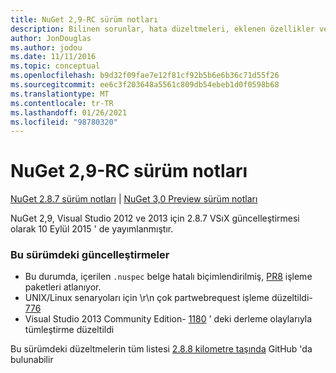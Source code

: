 ```yaml
---
title: NuGet 2,9-RC sürüm notları
description: Bilinen sorunlar, hata düzeltmeleri, eklenen özellikler ve CCR 'ler dahil olmak üzere NuGet 2,9 RC için sürüm notları.
author: JonDouglas
ms.author: jodou
ms.date: 11/11/2016
ms.topic: conceptual
ms.openlocfilehash: b9d32f09fae7e12f81cf92b5b6e6b36c71d55f26
ms.sourcegitcommit: ee6c3f203648a5561c809db54ebeb1d0f0598b68
ms.translationtype: MT
ms.contentlocale: tr-TR
ms.lasthandoff: 01/26/2021
ms.locfileid: "98780320"
---
```

# <a name="nuget-29-rc-release-notes"></a>NuGet 2,9-RC sürüm notları

[NuGet 2.8.7 sürüm notları](../release-notes/nuget-2.8.7.md)  |  [NuGet 3,0 Preview sürüm notları](../release-notes/nuget-3.0-preview.md)

NuGet 2,9, Visual Studio 2012 ve 2013 için 2.8.7 VSıX güncelleştirmesi olarak 10 Eylül 2015 ' de yayımlanmıştır.

### <a name="updates-in-this-release"></a>Bu sürümdeki güncelleştirmeler

* Bu durumda, içerilen `.nuspec` belge hatalı biçimlendirilmiş, [PR8](https://github.com/NuGet/NuGet2/pull/8) işleme paketleri atlanıyor.
* UNIX/Linux senaryoları için \r\n çok partwebrequest işleme düzeltildi- [776](https://github.com/NuGet/Home/issues/776)
* Visual Studio 2013 Community Edition- [1180](https://github.com/NuGet/Home/issues/1180) ' deki derleme olaylarıyla tümleştirme düzeltildi


Bu sürümdeki düzeltmelerin tüm listesi [2.8.8 kilometre taşında](https://github.com/NuGet/Home/issues?q=milestone%3A2.8.8+is%3Aclosed) GitHub 'da bulunabilir
